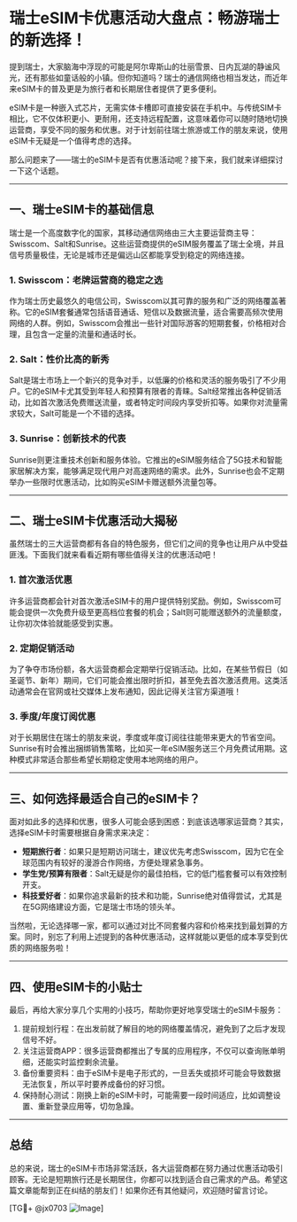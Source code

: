 # 瑞士eSIM卡优惠活动大盘点：畅游瑞士的新选择！

提到瑞士，大家脑海中浮现的可能是阿尔卑斯山的壮丽雪景、日内瓦湖的静谧风光，还有那些如童话般的小镇。但你知道吗？瑞士的通信网络也相当发达，而近年来eSIM卡的普及更是为旅行者和长期居住者提供了更多便利。

eSIM卡是一种嵌入式芯片，无需实体卡槽即可直接安装在手机中。与传统SIM卡相比，它不仅体积更小、更耐用，还支持远程配置，这意味着你可以随时随地切换运营商，享受不同的服务和优惠。对于计划前往瑞士旅游或工作的朋友来说，使用eSIM卡无疑是一个值得考虑的选择。

那么问题来了——瑞士的eSIM卡是否有优惠活动呢？接下来，我们就来详细探讨一下这个话题。

---

## 一、瑞士eSIM卡的基础信息

瑞士是一个高度数字化的国家，其移动通信网络由三大主要运营商主导：Swisscom、Salt和Sunrise。这些运营商提供的eSIM服务覆盖了瑞士全境，并且信号质量极佳，无论是城市还是偏远山区都能享受到稳定的网络连接。

### 1. Swisscom：老牌运营商的稳定之选
作为瑞士历史最悠久的电信公司，Swisscom以其可靠的服务和广泛的网络覆盖著称。它的eSIM套餐通常包括语音通话、短信以及数据流量，适合需要高频次使用网络的人群。例如，Swisscom会推出一些针对国际游客的短期套餐，价格相对合理，且包含一定量的流量和通话时长。

### 2. Salt：性价比高的新秀
Salt是瑞士市场上一个新兴的竞争对手，以低廉的价格和灵活的服务吸引了不少用户。它的eSIM卡尤其受到年轻人和预算有限者的青睐。Salt经常推出各种促销活动，比如首次激活免费赠送流量，或者特定时间段内享受折扣等。如果你对流量需求较大，Salt可能是一个不错的选择。

### 3. Sunrise：创新技术的代表
Sunrise则更注重技术创新和服务体验。它推出的eSIM服务结合了5G技术和智能家居解决方案，能够满足现代用户对高速网络的需求。此外，Sunrise也会不定期举办一些限时优惠活动，比如购买eSIM卡赠送额外流量包等。

---

## 二、瑞士eSIM卡优惠活动大揭秘

虽然瑞士的三大运营商都有各自的特色服务，但它们之间的竞争也让用户从中受益匪浅。下面我们就来看看近期有哪些值得关注的优惠活动吧！

### 1. 首次激活优惠
许多运营商都会针对首次激活eSIM卡的用户提供特别奖励。例如，Swisscom可能会提供一次免费升级至更高档位套餐的机会；Salt则可能赠送额外的流量额度，让你初次体验就能感受到实惠。

### 2. 定期促销活动
为了争夺市场份额，各大运营商都会定期举行促销活动。比如，在某些节假日（如圣诞节、新年）期间，它们可能会推出限时折扣，甚至免去首次激活费用。这类活动通常会在官网或社交媒体上发布通知，因此记得关注官方渠道哦！

### 3. 季度/年度订阅优惠
对于长期居住在瑞士的朋友来说，季度或年度订阅往往能带来更大的节省空间。Sunrise有时会推出捆绑销售策略，比如买一年eSIM服务送三个月免费试用期。这种模式非常适合那些希望长期稳定使用本地网络的用户。

---

## 三、如何选择最适合自己的eSIM卡？

面对如此多的选择和优惠，很多人可能会感到困惑：到底该选哪家运营商？其实，选择eSIM卡时需要根据自身需求来决定：

- **短期旅行者**：如果只是短期访问瑞士，建议优先考虑Swisscom，因为它在全球范围内有较好的漫游合作网络，方便处理紧急事务。
- **学生党/预算有限者**：Salt无疑是你的最佳拍档，它的低门槛套餐可以有效控制开支。
- **科技爱好者**：如果你追求最新的技术和功能，Sunrise绝对值得尝试，尤其是在5G网络建设方面，它是瑞士市场的领头羊。

当然啦，无论选择哪一家，都可以通过对比不同套餐内容和价格来找到最划算的方案。同时，别忘了利用上述提到的各种优惠活动，这样就能以更低的成本享受到优质的网络服务啦！

---

## 四、使用eSIM卡的小贴士

最后，再给大家分享几个实用的小技巧，帮助你更好地享受瑞士的eSIM卡服务：

1. 提前规划行程：在出发前就了解目的地的网络覆盖情况，避免到了之后才发现信号不好。
2. 关注运营商APP：很多运营商都推出了专属的应用程序，不仅可以查询账单明细，还能实时监控剩余流量。
3. 备份重要资料：由于eSIM卡是电子形式的，一旦丢失或损坏可能会导致数据无法恢复，所以平时要养成备份的好习惯。
4. 保持耐心测试：刚换上新的eSIM卡时，可能需要一段时间适应，比如调整设置、重新登录应用等，切勿急躁。

---

## 总结

总的来说，瑞士的eSIM卡市场非常活跃，各大运营商都在努力通过优惠活动吸引顾客。无论是短期旅行还是长期居住，你都可以找到适合自己需求的产品。希望这篇文章能帮到正在纠结的朋友们！如果你还有其他疑问，欢迎随时留言讨论。

[TG💪+ @jx0703 ![Image](https://github.com/user-attachments/assets/dbca1d08-cadb-493c-b0ec-ad6f7a83f270)]